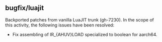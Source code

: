 ## bugfix/luajit

Backported patches from vanilla LuaJIT trunk (gh-7230). In the scope of this
activity, the following issues have been resolved:

* Fix assembling of IR_{AHUV}LOAD specialized to boolean for aarch64.
